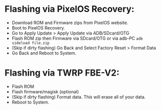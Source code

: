 # Flashing via PixelOS Recovery:
- Download ROM and Firmware zips from PixelOS website.
- Boot to PixelOS Recovery.
- Go to Apply Update > Apply Update via ADB/SDcard/OTG
- Flash ROM zip then Firmware via SDcard/OTG or via adb-PC `adb sideload file.zip`
- (Skip if dirty flashing) Go Back and Select Factory Reset > Format Data
- Go Back and Reboot to System.

# Flashing via TWRP FBE-V2:
- Flash ROM
- Flash firmware/magisk (optional)
- (Skip if dirty flashing) Format data. This will erase all of your data.
- Reboot to System.
